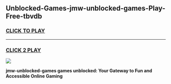 
## Unblocked-Games-jmw-unblocked-games-Play-Free-tbvdb
<h3>
<a href="https://premium76.site?title=jmw-unblocked-games&ref=15A">CLICK TO PLAY</a></h3>
<hr>

<h3>
<a href="https://premium76.site?title=jmw-unblocked-games&ref=15A">CLICK 2 PLAY</a>
  
</h3>

<a href="https://premium76.site?title=jmw-unblocked-games&ref=15A"><img src="https://clearcache.store/games.png"></a>


**jmw-unblocked-games games unblocked: Your Gateway to Fun and Accessible Online Gaming**
